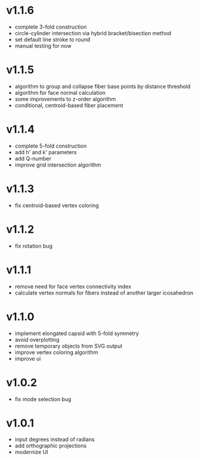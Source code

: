 # v1.1.6

-   complete 3-fold construction
-   circle-cylinder intersection via hybrid bracket/bisection method
-   set default line stroke to round
-   manual testing for now

# v1.1.5

-   algorithm to group and collapse fiber base points by distance threshold
-   algorithm for face normal calculation
-   some improvements to z-order algorithm
-   conditional, centroid-based fiber placement

# v1.1.4

-   complete 5-fold construction
-   add h' and k' parameters
-   add Q-number
-   improve grid intersection algorithm

# v1.1.3

-   fix centroid-based vertex coloring

# v1.1.2

-   fix rotation bug

# v1.1.1

-   remove need for face vertex connectivity index
-   calculate vertex normals for fibers instead of another larger icosahedron

# v1.1.0

-   implement elongated capsid with 5-fold symmetry
-   avoid overplotting
-   remove temporary objects from SVG output
-   improve vertex coloring algorithm
-   improve ui

# v1.0.2

-   fix mode selection bug

# v1.0.1

-   input degrees instead of radians
-   add orthographic projections
-   modernize UI
